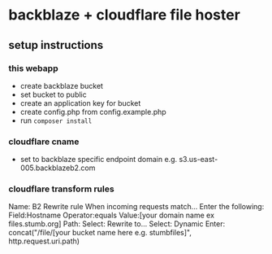 # backblaze + cloudflare file hoster

## setup instructions
 
### this webapp

- create backblaze bucket
- set bucket to public
- create an application key for bucket
- create config.php from config.example.php
- run `composer install`

### cloudflare cname

- set to backblaze specific endpoint domain e.g. s3.us-east-005.backblazeb2.com

### cloudflare transform rules

Name: B2 Rewrite rule
When incoming requests match…
Enter the following:
Field:Hostname Operator:equals Value:[your domain name ex files.stumb.org]
Path:
Select: Rewrite to...
Select: Dynamic
Enter: concat("/file/[your bucket name here e.g. stumbfiles]", http.request.uri.path)
